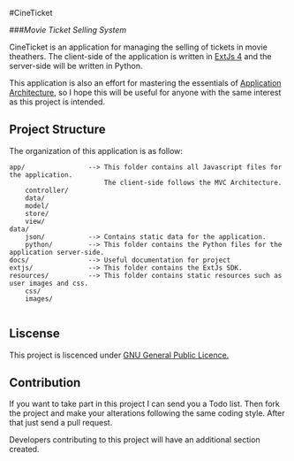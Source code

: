 
#CineTicket 


###*Movie Ticket Selling System*

CineTicket is an application for managing the selling of tickets in movie theathers. The
client-side of the application is written in [ExtJs 4](http://www.sencha.com/) and the server-side will be written in
Python.

This application is also an effort for mastering the essentials of [Application Architecture](http://msdn.microsoft.com/en-us/library/ff650706.aspx), so I hope this will be useful for anyone with the same interest as this project is intended.


## Project Structure

The organization of this application is as follow:


```
app/                --> This folder contains all Javascript files for the application. 
                        The client-side follows the MVC Architecture.
    controller/     
    data/
    model/
    store/
    view/
data/
    json/           --> Contains static data for the application.
    python/         --> This folder contains the Python files for the application server-side.
docs/               --> Useful documentation for project
extjs/              --> This folder contains the ExtJs SDK.
resources/          --> This folder contains static resources such as user images and css.
    css/
    images/
    
```


## Liscense

This project is liscenced under [GNU General Public Licence.](http://www.gnu.org/copyleft/gpl.html)


## Contribution 

If you want to take part in this project I can send you a Todo list. Then fork the project and make your alterations following the same coding style. After that just send a pull request. 

Developers contributing to this project will have an additional section created.

